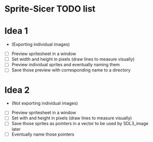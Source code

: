 # Sprite-Sicer TODO list

# Idea 1
- (Exporting individual images)
- [ ] Preview spritesheet in a window
- [ ] Set width and height in pixels (draw lines to measure visually)
- [ ] Preview individual sprites and eventually naming them
- [ ] Save those preview with corresponding name to a directory

# Idea 2
- (Not exporting individual images) 
- [ ] Preview spritesheet in a window
- [ ] Set with and height in pixels (draw lines to measure visually)
- [ ] Save those sprites as pointers in a vector to be used by SDL3_image later
- [ ] Eventually name those pointers